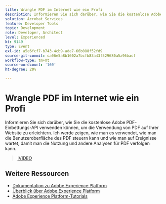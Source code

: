 ```yaml
---
title: Wrangle PDF im Internet wie ein Profi
description: Informieren Sie sich darüber, wie Sie die kostenlose Adobe PDF-Einbettungs-API verwenden können, um die Verwendung von PDF auf Ihrer Website zu erleichtern. Ich werde zeigen, wie man es verwendet, wie man die Benutzeroberfläche des PDF steuern kann und wie man auf Ereignisse wartet, damit man die Nutzung und andere Analysen für PDF verfolgen kann.
solution: Acrobat Services
feature: Developer Tools
topic: Development
role: Developer, Architect
level: Experienced
kt: 9149
type: Event
exl-id: a5e6fcf7-b743-4cb9-ade7-66b088f52fd9
source-git-commit: ca06e5a8b1602a7bcfb83a43f529680a5a96bacf
workflow-type: tm+mt
source-wordcount: '160'
ht-degree: 20%

---
```


# Wrangle PDF im Internet wie ein Profi

Informieren Sie sich darüber, wie Sie die kostenlose Adobe PDF-Einbettungs-API verwenden können, um die Verwendung von PDF auf Ihrer Website zu erleichtern. Ich werde zeigen, wie man es verwendet, wie man die Benutzeroberfläche des PDF steuern kann und wie man auf Ereignisse wartet, damit man die Nutzung und andere Analysen für PDF verfolgen kann.


>[!VIDEO](https://video.tv.adobe.com/v/337602/?quality=12&learn=on&hidetitle=true)

## Weitere Ressourcen

- [Dokumentation zu Adobe Experience Platform](https://experienceleague.adobe.com/docs/experience-platform.html?lang=de)
- [Überblick über Adobe Experience Platform](https://experienceleague.adobe.com/docs/experience-platform/landing/home.html?lang=de)
- [Adobe Experience Platform-Tutorials](https://experienceleague.adobe.com/docs/platform-learn/tutorials/overview.html?lang=de)
